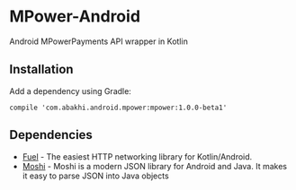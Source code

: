 # MPower-Android
Android MPowerPayments API wrapper in Kotlin

## Installation
Add a dependency using Gradle:

  ``` compile 'com.abakhi.android.mpower:mpower:1.0.0-beta1' ```

## Dependencies
* [Fuel](https://github.com/kittinunf/Fuel) - The easiest HTTP networking library for Kotlin/Android.
* [Moshi](https://github.com/square/moshi) - Moshi is a modern JSON library for Android and Java. It makes it easy to parse JSON into Java objects
